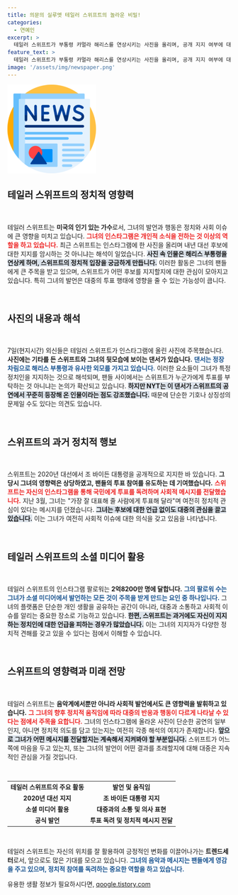 ```yaml
---
title: 의문의 실루엣 테일러 스위프트의 놀라운 비밀!
categories:
  - 연예인
excerpt: >
  테일러 스위프트가 부통령 카멀라 해리스를 연상시키는 사진을 올리며, 공개 지지 여부에 대한 추측이 확산되고 있다. 그는 지난 대선 때 바이든을 지지했으나 이번에는 신중한 태도를 유지하고 있어 관심이 집중된다.
feature_text: >
  테일러 스위프트가 부통령 카멀라 해리스를 연상시키는 사진을 올리며, 공개 지지 여부에 대한 추측이 확산되고 있다. 그는 지난 대선 때 바이든을 지지했으나 이번에는 신중한 태도를 유지하고 있어 관심이 집중된다.
image: '/assets/img/newspaper.png'
---
```


<p><img src="/assets/img/newspaper.png" alt="kimp 속보" /></p>

<h2 data-ke-size="size26">테일러 스위프트의 정치적 영향력</h2>

<p data-ke-size="size16">&nbsp;</p>

<p>테일러 스위프트는 <b>미국의 인기 있는 가수</b>로서, 그녀의 발언과 행동은 정치와 사회 이슈에 큰 영향을 미치고 있습니다. <b><span style="color: #ee2323;">그녀의 인스타그램은 개인적 소식을 전하는 것 이상의 역할을 하고 있습니다.</span></b> 최근 스위프트는 인스타그램에 한 사진을 올리며 내년 대선 후보에 대한 지지를 암시하는 것 아니냐는 해석이 일었습니다. <b><span style="background-color: #21538527;">사진 속 인물은 해리스 부통령을 연상케 하며, 스위프트의 정치적 입장을 궁금하게 만듭니다.</span></b> 이러한 활동은 그녀의 팬들에게 큰 주목을 받고 있으며, 스위프트가 어떤 후보를 지지할지에 대한 관심이 모아지고 있습니다. 특히 그녀의 발언은 대중의 투표 행태에 영향을 줄 수 있는 가능성이 큽니다.</p>

<p data-ke-size="size16">&nbsp;</p>

<h2 data-ke-size="size26">사진의 내용과 해석</h2>

<p data-ke-size="size16">&nbsp;</p>

<p>7일(현지시간) 외신들은 테일러 스위프트가 인스타그램에 올린 사진에 주목했습니다. <b>사진에는 기타를 든 스위프트와 그녀의 뒷모습에 보이는 댄서가 있습니다.</b> <b><span style="color: #1a5490;">댄서는 정장 차림으로 해리스 부통령과 유사한 외모를 가지고 있습니다.</span></b> 이러한 요소들이 그녀가 특정 정치인을 지지하는 것으로 해석되며, 팬들 사이에서는 스위프트가 누군가에게 투표를 부탁하는 것 아니냐는 논의가 확산되고 있습니다. <b><span style="background-color: #21538527;">하지만 NYT는 이 댄서가 스위프트의 공연에서 꾸준히 등장해 온 인물이라는 점도 강조했습니다.</span></b> 때문에 단순한 기호나 상징성의 문제일 수도 있다는 의견도 있습니다.</p>

<p data-ke-size="size16">&nbsp;</p>

<h2 data-ke-size="size26">스위프트의 과거 정치적 행보</h2>

<p data-ke-size="size16">&nbsp;</p>

<p>스위프트는 2020년 대선에서 조 바이든 대통령을 공개적으로 지지한 바 있습니다. <b>그 당시 그녀의 영향력은 상당하였고, 팬들의 투표 참여를 유도하는 데 기여했습니다.</b> <b><span style="color: #ee2323;">스위프트는 자신의 인스타그램을 통해 국민에게 투표를 독려하며 사회적 메시지를 전달했습니다.</span></b> 지난 3월, 그녀는 "가장 잘 대표해 줄 사람에게 투표해 달라"며 여전히 정치적 관심이 있다는 메시지를 던졌습니다. <b><span style="background-color: #21538527;">그녀는 후보에 대한 언급 없이도 대중의 관심을 끌고 있습니다.</span></b> 이는 그녀가 여전히 사회적 이슈에 대한 의식을 갖고 있음을 나타냅니다.</p>

<p data-ke-size="size16">&nbsp;</p>

<h2 data-ke-size="size26">테일러 스위프트의 소셜 미디어 활용</h2>

<p data-ke-size="size16">&nbsp;</p>

<p>테일러 스위프트의 인스타그램 팔로워는 <b>2억8200만 명에 달합니다.</b> <b><span style="color: #1a5490;">그의 팔로워 수는 그녀가 소셜 미디어에서 발언하는 모든 것이 주목을 받게 만드는 요인 중 하나입니다.</span></b> 그녀의 플랫폼은 단순한 개인 생활을 공유하는 공간이 아니라, 대중과 소통하고 사회적 이슈를 알리는 중요한 장소로 기능하고 있습니다. <b><span style="background-color: #21538527;">한편, 스위프트는 과거에도 자신이 지지하는 정치인에 대한 언급을 피하는 경우가 많았습니다.</span></b> 이는 그녀의 지지자가 다양한 정치적 견해를 갖고 있을 수 있다는 점에서 이해할 수 있습니다.</p>

<p data-ke-size="size16">&nbsp;</p>

<h2 data-ke-size="size26">스위프트의 영향력과 미래 전망</h2>

<p data-ke-size="size16">&nbsp;</p>

<p>테일러 스위프트는 <b>음악계에서뿐만 아니라 사회적 발언에서도 큰 영향력을 발휘하고 있습니다.</b> <b><span style="color: #ee2323;">그 그녀의 향후 정치적 움직임에 따라 대중의 반응과 행동이 다르게 나타날 수 있다는 점에서 주목을 요합니다.</span></b> 그녀의 인스타그램에 올라온 사진이 단순한 공연의 일부인지, 아니면 정치적 의도를 담고 있는지는 여전히 각종 해석의 여지가 존재합니다. <b><span style="background-color: #21538527;">앞으로 그녀가 어떤 메시지를 전달할지는 계속해서 지켜봐야 할 부분입니다.</span></b> 스위프트가 어느 쪽에 마음을 두고 있는지, 또는 그녀의 발언이 어떤 결과를 초래할지에 대해 대중은 지속적인 관심을 가질 것입니다.</p>

<p data-ke-size="size16">&nbsp;</p>

<table style="width: 100%; border-collapse: collapse;">
<tr>
<td style="text-align: center; height: 17px;"><b>테일러 스위프트의 주요 활동</b></td>
<td style="text-align: center; height: 17px;"><b>발언 및 움직임</b></td>
</tr>
<tr>
<td style="text-align: center; height: 17px;"><b>2020년 대선 지지</b></td>
<td style="text-align: center; height: 17px;"><b>조 바이든 대통령 지지</b></td>
</tr>
<tr>
<td style="text-align: center; height: 17px;"><b>소셜 미디어 활용</b></td>
<td style="text-align: center; height: 17px;"><b>대중과의 소통 및 의사 표현</b></td>
</tr>
<tr>
<td style="text-align: center; height: 17px;"><b>공식 발언</b></td>
<td style="text-align: center; height: 17px;"><b>투표 독려 및 정치적 메시지 전달</b></td>
</tr>
</table>

<p data-ke-size="size16">&nbsp;</p>

<p>테일러 스위프트는 자신의 위치를 잘 활용하여 긍정적인 변화를 이끌어나가는 <b>트렌드세터</b>로서, 앞으로도 많은 기대를 모으고 있습니다. <b><span style="color: #1a5490;">그녀의 음악과 메시지는 팬들에게 영감을 주고 있으며, 정치적 참여를 독려하는 중요한 역할을 하고 있습니다.</span></b></p>
유용한 생활 정보가 필요하시다면, <a href="https://qoogle.tistory.com" rel="dofollow">qoogle.tistory.com</a>



